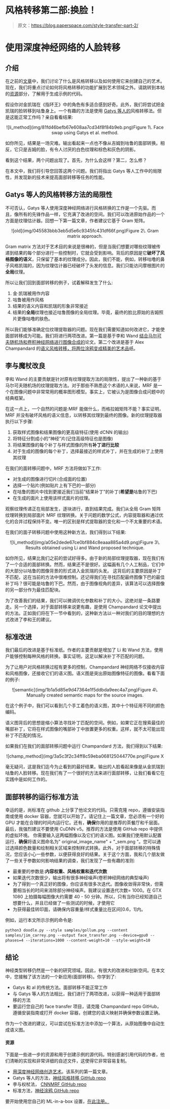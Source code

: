 # 风格转移第二部:换脸！

> 原文：<https://blog.paperspace.com/style-transfer-part-2/>

# 使用深度神经网络的人脸转移

## 介绍

在之前的[文章](https://blog.paperspace.com/art-with-neural-networks/)中，我们讨论了什么是风格转移以及如何使用它来创建自己的艺术。现在，我们将重点讨论如何将风格转移的功能扩展到艺术领域之外。请跳转到本帖的[资源](https://blog.paperspace.com/p/ad786a9f-0060-487a-b4ca-f83babc949d7/#readinglist)部分，了解用于生成示例的代码。

假设你对金凯瑞在《指环王》中的角色有多适合感到好奇。此外，我们将尝试把金凯瑞的脸转移到咕鲁身上。一个有趣的方法是使用 [Gatys 等人的](https://arxiv.org/pdf/1508.06576.pdf)风格转移法。但是这能正常工作吗？亲自看看结果:

<center>![li_method](img/81fd46befb67e608aa7cd34f8f84b9eb.png)Figure 1\. Face swap using Gatys et al. method.</center>

如你所见，结果是一场灾难。输出看起来一点也不像从吉姆到咕鲁的面部转换。相反，它只是吉姆的脸，有令人讨厌的白色纹理和棕色和灰色的阴影。

看到这个结果，两个问题出现了。首先，为什么会这样？第二，怎么修？

在本文中，我们将引导您回答这两个问题。我们将指出 Gatys 等人工作中的局限性，并发现新的技术来提高面部转移等任务的性能。

## Gatys 等人的风格转移方法的局限性

不可否认，Gatys 等人使用深度神经网络进行风格转换的工作是一个先驱。而且，像所有的先锋作品一样，它充满了改进的空间。我们可以改进原始作品的一个方面是纹理估计器。回想一下第一篇文章，作者建议它基于 Gram 矩阵。

<center>![old](img/045583bbb3eb5d5e6c9345fc431df66f.png)Figure 2\. Gram matrix approach.</center>

Gram matrix 方法对于艺术目的来说是很棒的，但是当我们想要对哪些纹理被传递到结果的每个部分进行一些控制时，它就会受到影响。背后的原因是它**破坏了风格图像的语义**，只保留了基本的纹理成分。因此，我们不能，例如，转移咕噜的鼻子风格凯瑞的，因为纹理估计器已经破坏了头发的信息。我们只能访问摩根图片的**全局**纹理。

所以让我们回到面部转移的例子，试着解释发生了什么:

1.  金·凯瑞被用作内容
2.  咕鲁被用作风格
3.  结果的语义内容和凯瑞的形象非常接近
4.  结果的**全局**纹理也接近咕鲁图像的全局纹理。毕竟，最终的脸比原始的吉姆照片更像咕噜的肤色。

所以我们能够准确定位纹理提取器的问题。现在我们需要知道如何改进它，才能使面部转移成为可能。我们将进行两项改进。第一篇是基于李和 Wand [结合马尔可夫随机场和卷积神经网络进行图像合成的](https://arxiv.org/pdf/1601.04589.pdf)论文。第二个改进是基于 Alex Champandard 的[语义风格转移，将两位涂鸦变成精美的艺术品](https://arxiv.org/pdf/1603.01768.pdf)纸。

## 李与魔杖改良

李和 Wand 的主要贡献是针对原有纹理提取方法的局限性，提出了一种新的基于马尔可夫随机场的纹理提取方法。对于那些不熟悉这个术语的人来说，MRF 是一个在图像问题中非常常用的概率图形模型。事实上，它被认为是图像合成问题中的经典框架。

在这一点上，一个自然的问题是:MRF 能做什么，而格拉姆矩阵不能？事实证明，MRF 并没有破坏风格的语义信息，以转移其纹理到最终的图像。新的纹理提取器执行以下步骤:

1.  获取样式图像和结果图像的更高级特征(使用 dCNN 的输出)
2.  将特征分割成小的“神经”片(记住高级特征也是图像)
3.  将结果图像的每个补丁与样式图像的所有**补丁进行比较**
4.  对于生成的图像的每个补丁，选择最接近的样式补丁，并在生成的补丁上使用其纹理

在我们的面转移问题中，MRF 方法将做如下工作:

*   对生成的图像进行切片(合成面的位置)
*   选择一个贴片(例如贴片上有下巴的一部分)
*   在咕鲁的图片中找到更接近我们当前“结果补丁”的补丁(**希望是**咕鲁的下巴)
*   在生成的面片上使用该样式面片的纹理。

观察纹理传递正在局部发生，逐块进行，直到结果完成。我们从全局 Gram 矩阵纹理转换到局部面片 MRF 纹理转换。关于问题的数学公式，内容提取器和通过优化的合并过程保持不变。唯一的区别是样式提取器的变化和一个不太重要的术语。

在我们的面子转移问题中使用这种新方法，我们得到以下结果:

<center>![li_method](img/a05e2dede67ce0bf884c8eaaa885a4d9.png)Figure 3\. Results obtained using Li and Wand proposed technique.</center>

如你所见，结果比我们之前的尝试好得多。由于新的局部纹理提取器，现在我们有了一个合适的面部转换。然而，结果还不是很好。这幅画有几个人工制品，它们中的大部分以咕鲁的图像背景的形式进入金凯瑞的头发。
这背后的主要原因是补丁不匹配，这在当前的方法中很难控制。还记得我们在寻找匹配最终图像下巴的最佳补丁吗？很可能是咕鲁的下巴。然而，由于图像视角的差异，该算法可以选择图像的另一部分作为最佳匹配块。

为了改善我们的结果，我们可以微调优化参数和补丁的大小。这绝对是一条路要走。另一个选择，对于面部转移来说更有趣，是使用 Champandard 论文中提出的方法。正如我们将在下一节中看到的，这种新方法以一种对我们的目的理想的方式改进了李和王的建议。

## 标准改进

我们最后的改进是基于标准纸。作者的主要贡献是增加了 Li 和 Wand 方法，使用户能够控制每种风格的转换。事实证明，这足以解决补丁不匹配的问题。

为了让用户对风格转换过程有更多的控制，Champandard 神经网络不仅接收内容和风格图像，还接收它们的语义图。语义图是突出原始图像特征的图像。看看下面的例子:

<center>![semantic](img/1b1a5d85e9d47364e1f5ddbda9eec4a7.png)Figure 4\. Manually created semantic maps for the source images.</center>

在这个例子中，我们可以看到几个手工着色的语义图，其中十个特征用不同的颜色编码。

语义图背后的思想是缩小算法寻找补丁匹配的空间。例如，如果它正在搜索最佳的嘴部补丁，它将在样式图像的嘴部补丁中放置更多的权重。这样，就不太可能出现补丁不匹配的情况。

如果我们在我们的面部转移问题中运行 Champandard 方法，我们得到以下结果:

<center>![champ_method](img/3a5c3f2c34ff8c59eba068125044770e.png)Figure X</center>

毫无疑问，这是我们迄今为止看到的最好结果。输出的人脸看起来像是从金凯瑞到咕鲁的人脸转移。现在我们有了一个很好的方法来进行面部转移，让我们看看它在实践中是如何工作的。

## 面部转移的运行标准方法

幸运的是，尚标准在 github 上分享了他论文的代码。只需克隆 repo，遵循安装指南或使用 docker 容器，您就可以开始了。请记住上一篇文章，您必须有一个好的 GPU 才能在合理的时间内运行它。还有，**确保**你用的是推荐的茶餐厅和千层面。最后，我强烈建议不要使用 CuDNN v5。推荐的方法是使用 GitHub repo 中提供的虚拟环境。
你需要输入这两幅图像以及它们的语义图。如果我们使用默认配置运行，**确保**将语义图命名为" original_image_name" + "_sem.png "。您可以通过选择颜色数量和绘制相关区域来控制样式转换。此外，对于面部转移的特殊情况，您应该小心一些参数，以便获得良好的结果。关于这个方面，我和几个朋友做了一些关于参数如何影响结果的调查，我们发现了一些有趣的准则:

*   最重要的参数是:**内容权重、风格权重和迭代次数**
*   如果迭代次数很少，输出将有很多神经噪声(卷积神经网络的典型噪声)
*   为了得到一个真正好的图像，你应该有很多次迭代。图像收敛得非常快，但需要相当长的时间来消除部分神经噪声。我建议设置迭代次数= 1000。在 GTX 1080 上拍摄每幅图像大约需要 40 - 50 分钟。所以，只有当你已经知道自己想要什么，并且已经做了一些测试的时候，才使用它
*   为获得最佳转印面，请确保内容重量/样式重量比在区间[0.6，1]内。

例如，运行本文所示示例的命令是:

```
python3 doodle.py --style samples/gollum.png --content samples/jim_carrey.png --output face_transfer.png --device=gpu0 --phases=4 --iterations=1000 --content-weight=10 --style-weight=10 
```

## 结论

神经类型转移仍然是一个新的研究领域。因此，有很大的改进和创新空间。在本文中，您接触了该方法的一个新应用(面部转移)。你学到了:

*   Gatys 和 al 的传统方法。面部转移不能正常工作
*   与 Gatys 等人的方法相比，我们进行了两项改进，以获得一种适用于面部转移的方法
*   要运行您自己的 face transfer 项目，请克隆 Champandard repo GitHub，遵循安装指南或打开 docker 容器，创建您的语义映射并确保参数设置正确。

作为一个改进的建议，可以尝试在标准方法中添加一个算法，从原始图像中自动生成语义图。

#### 资源

下面是一些进一步的资源和用于创建示例的源代码。特别感谢引用代码的作者，他们清晰的实现和非常详细的自述文件，这使得它非常容易复制。

*   [用深度神经网络创造艺术](https://blog.paperspace.com/art-with-neural-networks/)。该系列的第一篇文章。
*   Gatys 等人的方法，[神经风格转移 GitHub repo](https://github.com/jcjohnson/neural-style)
*   李与权杖法， [CNNMRF GitHub repo](https://github.com/chuanli11/CNNMRF)
*   标准方法，[神经涂鸦 GitHub repo](https://github.com/alexjc/neural-doodle)

要开始使用您自己的 ML-in-a-box 设置，[在此注册。](https://www.paperspace.com/account/signup?utm-campaign=pytorchblog)